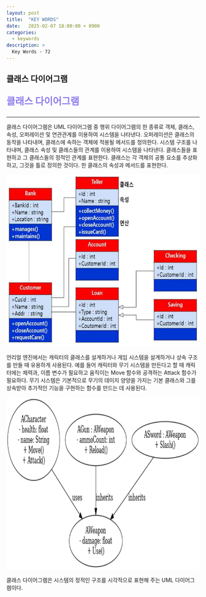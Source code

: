 ```yaml
---
layout: post
title:  "KEY WORDS"
date:   2025-02-07 18:00:00 + 0900
categories:
  - keywords
description: >
  Key Words - 72
---
```

## 클래스 다이어그램

<p style = "color:#8f7cee; font-size:25px; font-weight:bold">
클래스 다이어그램
</p>

---

클래스 다이어그램은 UML 다이어그램 중 행위 다이어그램의 한 종류로 객체, 클래스, 속성, 오퍼레이션 및 연관관계를 이용하여 시스템을 나타낸다. 오퍼레이션은 클래스의 동작을 나타내며, 클래스에 속하는 객체에 적용될 메서드를 정의한다.
시스템 구조를 나타내며, 클래스 속성 및 클래스들의 관계를 이용하여 시스템을 나타낸다.
클래스들을 표현하고 그 클래스들의 정적인 관계를 표현한다.
클래스는 각 객체의 공통 요소를 추상화하고, 그것을 틀로 정의한 것이다.
한 클래스의 속성과 메서드를 표현한다.

<img src = "../../assets/img/keywords/IMG_k73_1.png" width = "1800" height = "450">

<br/>

언리얼 엔진에서는 캐릭터의 클래스를 설계하거나 게임 시스템을 설계하거나 상속 구조를 만들 때 유용하게 사용된다. 
예를 들어 캐릭터와 무기 시스템을 만든다고 할 때 캐릭터에는 체력과, 이름 변수가 필요하고 움직이는 Move 함수와 공격하는 Attack 함수가 필요하다. 무기 시스템은 기본적으로 무기의 데미지 양양을 가지는 기본 클래스와 그를 상속받아 추가적인 기능을 구현하는 함수를 만드는 데 사용된다.

<img src = "../../assets/img/keywords/IMG_k73_2.png" width = "1800" height = "450">

<br/>

클래스 다이어그램은 시스템의 정적인 구조를 시각적으로 표현해 주는 UML 다이어그램이다.
